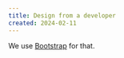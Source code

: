 ```yaml
---
title: Design from a developer
created: 2024-02-11
---
```


We use [Bootstrap](https://getbootstrap.com/) for that.